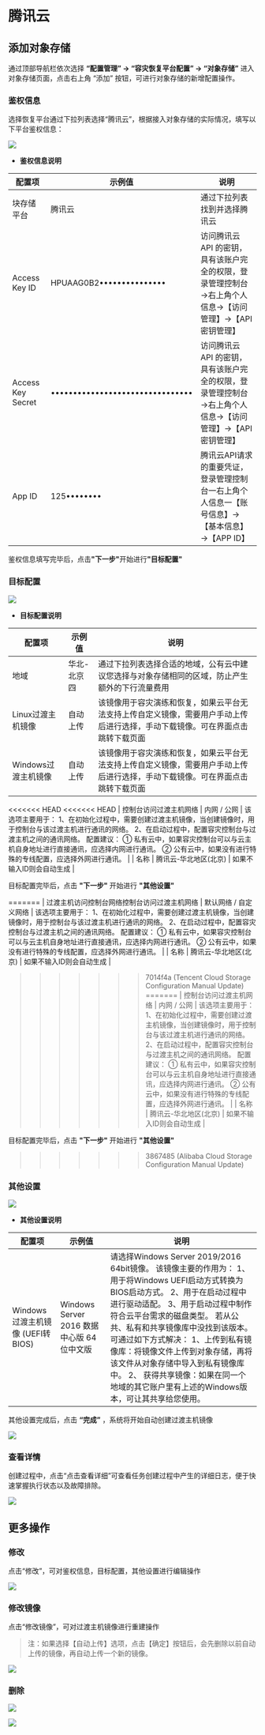 # **腾讯云**

## **添加对象存储**

通过顶部导航栏依次选择 **“配置管理” → “容灾恢复平台配置” → “对象存储”** 进入对象存储页面，点击右上角 “添加” 按钮，可进行对象存储的新增配置操作。

### **鉴权信息**

选择恢复平台通过下拉列表选择“腾讯云”，根据接入对象存储的实际情况，填写以下平台鉴权信息：

![](./images/tencentcloud-addobjectstorage-1.png)

* **鉴权信息说明**

| **配置项**           | **示例值**                          | **说明**                                                    |
| ----------------- | -------------------------------- | --------------------------------------------------------- |
| 块存储平台             | 腾讯云                              | 通过下拉列表找到并选择腾讯云                                            |
| Access Key ID     | HPUAAG0B2•••••••••••••••         | 访问腾讯云 API 的密钥，具有该账户完全的权限，登录管理控制台→右上角个人信息→【访问管理】→【API密钥管理】 |
| Access Key Secret | •••••••••••••••••••••••••••••••• | 访问腾讯云 API 的密钥，具有该账户完全的权限，登录管理控制台→右上角个人信息→【访问管理】→【API密钥管理】 |
| App ID            | 125••••••••                      | 腾讯云API请求的重要凭证，登录管理控制台一右上角个人信息一【账号信息】→【基本信息】→【APP ID】      |

鉴权信息填写完毕后，点&#x51FB;**"下一步"**&#x5F00;始进&#x884C;**"目标配置"**

### **目标配置**

![](./images/tencentcloud-addobjectstorage-2.png)

* **目标配置说明**

| **配置项**                | **示例值**      | **说明**                                                                                                                                                                                     |
| ---------------------- | ------------ | ------------------------------------------------------------------------------------------------------------------------------------------------------------------------------------------ |
| 地域                     | 华北-北京四       | 通过下拉列表选择合适的地域，公有云中建议您选择与对象存储相同的区域，防止产生额外的下行流量费用                                                                                                                                            |
| Linux过渡主机镜像            | 自动上传         | 该镜像用于容灾演练和恢复，如果云平台无法支持上传自定义镜像，需要用户手动上传后进行选择，手动下载镜像。可在界面点击跳转下载页面                                                                                                                            |
| Windows过渡主机镜像          | 自动上传         | 该镜像用于容灾演练和恢复，如果云平台无法支持上传自定义镜像，需要用户手动上传后进行选择，手动下载镜像。可在界面点击跳转下载页面                                                                                                                            |
<<<<<<< HEAD
<<<<<<< HEAD
| 控制台访问过渡主机网络 | 内网 / 公网 | 该选项主要用于：&#xA;1、在初始化过程中，需要创建过渡主机镜像，当创建镜像时，用于控制台与该过渡主机进行通讯的网络。&#xA;2、在启动过程中，配置容灾控制台与过渡主机之间的通讯网络。&#xA;配置建议：&#xA;① 私有云中，如果容灾控制台可以与云主机自身地址进行直接通讯，应选择内网进行通讯。&#xA;② 公有云中，如果没有进行特殊的专线配置，应选择外网进行通讯。 |
| 名称                     | 腾讯云-华北地区(北京) | 如果不输入ID则会自动生成                                                                                                                                                                              |

目标配置完毕后，点击 **"下一步"** 开始进行 **"其他设置"**

=======
| 过渡主机访问控制台网络控制台访问过渡主机网络 | 默认网络 / 自定义网络 | 该选项主要用于：&#xA;1、在初始化过程中，需要创建过渡主机镜像，当创建镜像时，用于控制台与该过渡主机进行通讯的网络。&#xA;2、在启动过程中，配置容灾控制台与过渡主机之间的通讯网络。&#xA;配置建议：&#xA;① 私有云中，如果容灾控制台可以与云主机自身地址进行直接通讯，应选择内网进行通讯。&#xA;② 公有云中，如果没有进行特殊的专线配置，应选择外网进行通讯。 |
| 名称                     | 腾讯云-华北地区(北京) | 如果不输入ID则会自动生成                                                                                                                                                                              |

>>>>>>> 7014f4a (Tencent Cloud Storage Configuration Manual Update)
=======
| 控制台访问过渡主机网络 | 内网 / 公网 | 该选项主要用于：&#xA;1、在初始化过程中，需要创建过渡主机镜像，当创建镜像时，用于控制台与该过渡主机进行通讯的网络。&#xA;2、在启动过程中，配置容灾控制台与过渡主机之间的通讯网络。&#xA;配置建议：&#xA;① 私有云中，如果容灾控制台可以与云主机自身地址进行直接通讯，应选择内网进行通讯。&#xA;② 公有云中，如果没有进行特殊的专线配置，应选择外网进行通讯。 |
| 名称                     | 腾讯云-华北地区(北京) | 如果不输入ID则会自动生成                                                                                                                                                                              |

目标配置完毕后，点击 **"下一步"** 开始进行 **"其他设置"**

>>>>>>> 3867485 (Alibaba Cloud Storage Configuration Manual Update)
### **其他设置**

![](./images/tencentcloud-addobjectstorage-3.png)

* **其他设置说明**

| 配置项                       | 示例值                              | 说明                                                                                                                                                                                                                                                                                      |
| ------------------------- | -------------------------------- | --------------------------------------------------------------------------------------------------------------------------------------------------------------------------------------------------------------------------------------------------------------------------------------- |
| Windows过渡主机镜像 (UEFI转BIOS) | Windows Server 2016 数据中心版 64位中文版 | 请选择Windows Server 2019/2016 64bit镜像。&#xA;该镜像主要的作用为：&#xA;1、用于将Windows UEFI启动方式转换为BIOS启动方式。&#xA;2、用于在启动过程中进行驱动适配。&#xA;3、用于启动过程中制作符合云平台需求的磁盘类型。&#xA;若从公共、私有和共享镜像库中没找到该版本。可通过如下方式解决：&#xA;1、上传到私有镜像库：将镜像文件上传到对象存储，再将该文件从对象存储中导入到私有镜像库中。&#xA;2、 获得共享镜像：如果在同一个地域的其它账户里有上述的Windows版本，可让其共享给您使用。 |

其他设置完成后，点击 **“完成”** ，系统将开始自动创建过渡主机镜像

![](./images/tencentcloud-addobjectstorage-4.png)

### **查看详情**

创建过程中，点击“点击查看详细”可查看任务创建过程中产生的详细日志，便于快速掌握执行状态以及故障排除。

![](./images/tencentcloud-addobjectstorage-5.png)

## **更多操作**

### **修改**

点击“修改”，可对鉴权信息，目标配置，其他设置进行编辑操作

![](./images/tencentcloud-moreoperations-1.png)

### **修改镜像**

点击“修改镜像”，可对过渡主机镜像进行重建操作

> 注：如果选择【自动上传】选项，点击【确定】按钮后，会先删除以前自动上传的镜像，再自动上传一个新的镜像。

![](./images/tencentcloud-moreoperations-2.png)

### **删除**

![](./images/tencentcloud-moreoperations-3.png)

![](./images/tencentcloud-moreoperations-4.png)

